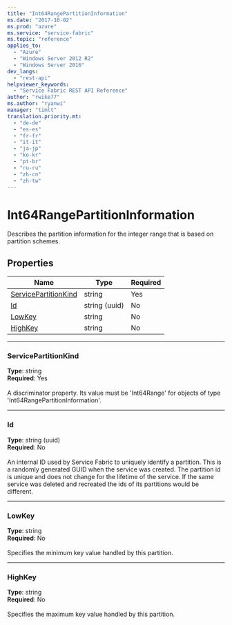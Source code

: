 ```yaml
---
title: "Int64RangePartitionInformation"
ms.date: "2017-10-02"
ms.prod: "azure"
ms.service: "service-fabric"
ms.topic: "reference"
applies_to: 
  - "Azure"
  - "Windows Server 2012 R2"
  - "Windows Server 2016"
dev_langs: 
  - "rest-api"
helpviewer_keywords: 
  - "Service Fabric REST API Reference"
author: "rwike77"
ms.author: "ryanwi"
manager: "timlt"
translation.priority.mt: 
  - "de-de"
  - "es-es"
  - "fr-fr"
  - "it-it"
  - "ja-jp"
  - "ko-kr"
  - "pt-br"
  - "ru-ru"
  - "zh-cn"
  - "zh-tw"
---
```

# Int64RangePartitionInformation

Describes the partition information for the integer range that is based on partition schemes.

## Properties

| Name | Type | Required |
| --- | --- | --- |
| [ServicePartitionKind](#servicepartitionkind) | string | Yes |
| [Id](#id) | string (uuid) | No |
| [LowKey](#lowkey) | string | No |
| [HighKey](#highkey) | string | No |

____
### ServicePartitionKind
__Type__: string <br/>
__Required__: Yes <br/>
<br/>
A discriminator property. Its value must be 'Int64Range' for objects of type 'Int64RangePartitionInformation'.

____
### Id
__Type__: string (uuid) <br/>
__Required__: No<br/>
<br/>
An internal ID used by Service Fabric to uniquely identify a partition. This is a randomly generated GUID when the service was created. The partition id is unique and does not change for the lifetime of the service. If the same service was deleted and recreated the ids of its partitions would be different.

____
### LowKey
__Type__: string <br/>
__Required__: No<br/>
<br/>
Specifies the minimum key value handled by this partition.

____
### HighKey
__Type__: string <br/>
__Required__: No<br/>
<br/>
Specifies the maximum key value handled by this partition.

